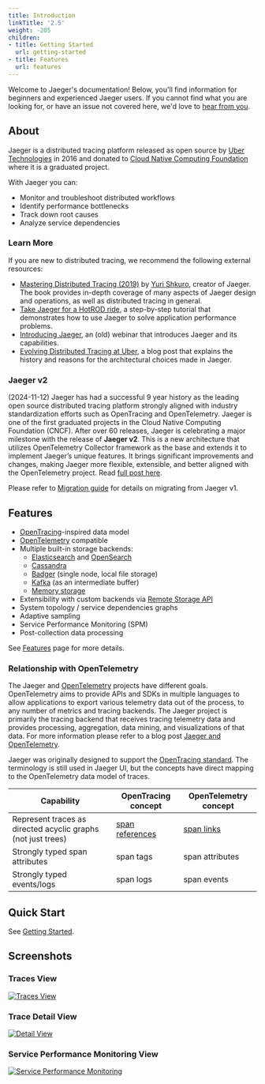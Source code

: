 ```yaml
---
title: Introduction
linkTitle: '2.5'
weight: -205
children:
- title: Getting Started
  url: getting-started
- title: Features
  url: features
---
```


Welcome to Jaeger's documentation! Below, you'll find information for beginners and experienced Jaeger users. If you cannot find what you are looking for, or have an issue not covered here, we'd love to [hear from you](/get-in-touch/).

## About

Jaeger is a distributed tracing platform released as open source by [Uber Technologies](http://uber.github.io) in 2016 and donated to [Cloud Native Computing Foundation](https://cncf.io/) where it is a graduated project.

With Jaeger you can:

* Monitor and troubleshoot distributed workflows
* Identify performance bottlenecks
* Track down root causes
* Analyze service dependencies

### Learn More

If you are new to distributed tracing, we recommend the following external resources:
  * [Mastering Distributed Tracing (2019)](https://shkuro.com/books/2019-mastering-distributed-tracing/) by [Yuri Shkuro](https://shkuro.com), creator of Jaeger. The book provides in-depth coverage of many aspects of Jaeger design and operations, as well as distributed tracing in general.
  * [Take Jaeger for a HotROD ride](https://medium.com/jaegertracing/take-jaeger-for-a-hotrod-ride-233cf43e46c2), a step-by-step tutorial that demonstrates how to use Jaeger to solve application performance problems.
  * [Introducing Jaeger](https://www.shkuro.com/talks/2018-01-16-introducing-jaeger-1.0/), an (old) webinar that introduces Jaeger and its capabilities.
  * [Evolving Distributed Tracing at Uber](https://eng.uber.com/distributed-tracing/), a blog post that explains the history and reasons for the architectural choices made in Jaeger.

### Jaeger v2

(2024-11-12) Jaeger has had a successful 9 year history as the leading open source distributed tracing platform strongly aligned with industry standardization efforts such as OpenTracing and OpenTelemetry. Jaeger is one of the first graduated projects in the Cloud Native Computing Foundation (CNCF). After over 60 releases, Jaeger is celebrating a major milestone with the release of **Jaeger v2**. This is a new architecture that utilizes OpenTelemetry Collector framework as the base and extends it to implement Jaeger’s unique features. It brings significant improvements and changes, making Jaeger more flexible, extensible, and better aligned with the OpenTelemetry project. Read [full post here](https://medium.com/jaegertracing/jaeger-v2-released-09a6033d1b10).

Please refer to [Migration guide](./external-guides/migration/) for details on migrating from Jaeger v1.

## Features

  * [OpenTracing](https://opentracing.io/)-inspired data model
  * [OpenTelemetry](https://opentelemetry.io/) compatible
  * Multiple built-in storage backends:
    * [Elasticsearch](./storage/elasticsearch/) and [OpenSearch](./storage/opensearch/)
    * [Cassandra](./storage/cassandra/)
    * [Badger](./storage/badger/) (single node, local file storage)
    * [Kafka](./storage/kafka/) (as an intermediate buffer)
    * [Memory storage](./storage/memory/)
  * Extensibility with custom backends via [Remote Storage API](./storage/#remote-storage)
  * System topology / service dependencies graphs
  * Adaptive sampling
  * Service Performance Monitoring (SPM)
  * Post-collection data processing

See [Features](./features/) page for more details.

### Relationship with OpenTelemetry

The Jaeger and [OpenTelemetry](https://opentelemetry.io) projects have different goals. OpenTelemetry aims to provide APIs and SDKs in multiple languages to allow applications to export various telemetry data out of the process, to any number of metrics and tracing backends. The Jaeger project is primarily the tracing backend that receives tracing telemetry data and provides processing, aggregation, data mining, and visualizations of that data. For more information please refer to a blog post [Jaeger and OpenTelemetry](https://medium.com/jaegertracing/jaeger-and-opentelemetry-1846f701d9f2).

Jaeger was originally designed to support the [OpenTracing standard](https://opentracing.io/specification/). The terminology is still used in Jaeger UI, but the concepts have direct mapping to the OpenTelemetry data model of traces.

| Capability    | OpenTracing concept | OpenTelemetry concept |
| ------------- | ------------------- | --------------------- |
| Represent traces as directed acyclic graphs (not just trees)  | [span references](https://github.com/opentracing/specification/blob/master/specification.md#references-between-spans) | [span links](https://github.com/open-telemetry/opentelemetry-specification/blob/main/specification/trace/api.md#span) |
| Strongly typed span attributes  | span tags | span attributes |
| Strongly typed events/logs  | span logs | span events |

## Quick Start

See [Getting Started](./getting-started/).

## Screenshots

### Traces View
[![Traces View](/img/traces-ss.png)](/img/traces-ss.png)

### Trace Detail View
[![Detail View](/img/trace-detail-ss.png)](/img/trace-detail-ss.png)

### Service Performance Monitoring View
[![Service Performance Monitoring](/img/frontend-ui/spm.png)](/img/frontend-ui/spm.png)
